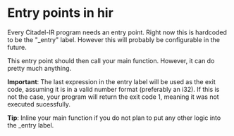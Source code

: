 # Entry points in hir

Every Citadel-IR program needs an entry point. Right now this is hardcoded to be the "_entry" label. However this will probably be configurable in the future.

This entry point should then call your main function. However, it can do pretty much anything.

**Important**: The last expression in the entry label will be used as the exit code, assuming it is in a valid number format (preferably an i32). If this is not the case, your program will return the exit code 1, meaning it was not executed sucessfully.

**Tip**: Inline your main function if you do not plan to put any other logic into the _entry label.
